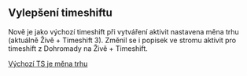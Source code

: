 ﻿---
categories: [kiwi]
layout: kiwi
---
## Vylepšení timeshiftu
Nově je jako výchozí timeshift při vytváření aktivit nastavena měna trhu (aktuálně Živě + Timeshift 3). 
Změnil se i popisek ve stromu aktivit pro timeshift z Dohromady na Živě + Timeshift.
  
[Výchozí TS je měna trhu]({{site.url}}/data/tsmenatrhu.PNG "Výchozí TS je měna trhu")